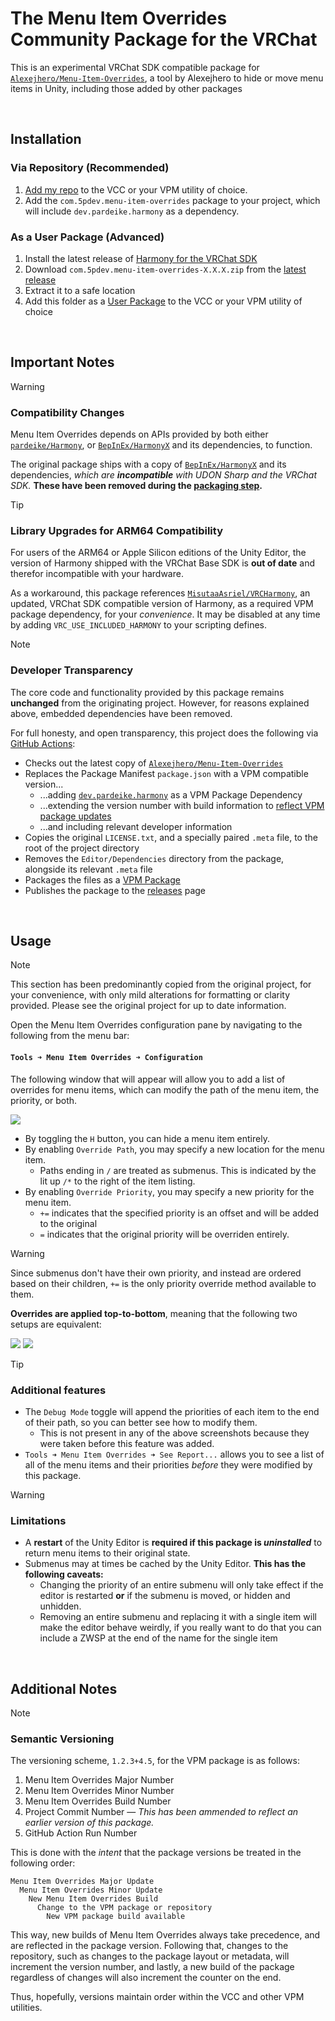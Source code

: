 # The Menu Item Overrides Community Package for the VRChat
This is an experimental VRChat SDK compatible package for [`Alexejhero/Menu-Item-Overrides`](https://github.com/Alexejhero/Menu-Item-Overrides), a tool by Alexejhero to hide or move menu items in Unity, including those added by other packages

&nbsp;
## Installation

### Via Repository (Recommended)
1. [Add my repo](https://misutaaasriel.github.io/Dreemurrs-Repository/) to the VCC or your VPM utility of choice.
2. Add the `com.5pdev.menu-item-overrides` package to your project, which will include `dev.pardeike.harmony` as a dependency.

### As a User Package (Advanced)
1. Install the latest release of [Harmony for the VRChat SDK](../../../VRCHarmony)
2. Download `com.5pdev.menu-item-overrides-X.X.X.zip` from the [latest release](../../releases/latest)
3. Extract it to a safe location
4. Add this folder as a [User Package](https://vcc.docs.vrchat.com/vpm/packages/#user-packages) to the VCC or your VPM utility of choice

&nbsp;
## Important Notes
> [!WARNING]
> ### Compatibility Changes
> Menu Item Overrides depends on APIs provided by both either [`pardeike/Harmony`](https://github.com/pardeike/Harmony), or [`BepInEx/HarmonyX`](https://github.com/BepInEx/HarmonyX) and its dependencies, to function.
> 
> The original package ships with a copy of [`BepInEx/HarmonyX`](https://github.com/BepInEx/HarmonyX) and its dependencies, *which are **incompatible** with UDON Sharp and the VRChat SDK.* **These have been removed during the [packaging step](#developer-transparency).**

> [!TIP]
> ### Library Upgrades for ARM64 Compatibility
> For users of the ARM64 or Apple Silicon editions of the Unity Editor, the version of Harmony shipped with the VRChat Base SDK is **out of date** and therefor incompatible with your hardware.
>
> As a workaround, this package references [`MisutaaAsriel/VRCHarmony`](../../../VRCHarmony), an updated, VRChat SDK compatible version of Harmony, as a required VPM package dependency, for your *convenience*. It may be disabled at any time by adding `VRC_USE_INCLUDED_HARMONY` to your scripting defines.

> [!NOTE]
> ### Developer Transparency
> The core code and functionality provided by this package remains **unchanged** from the originating project. However, for reasons explained above, embedded dependencies have been removed.
>
> For full honesty, and open transparency, this project does the following via [GitHub Actions](../../actions):
> - Checks out the latest copy of [`Alexejhero/Menu-Item-Overrides`](https://github.com/Alexejhero/Menu-Item-Overrides)
> - Replaces the Package Manifest `package.json` with a VPM compatible version...
>   - ...adding [`dev.pardeike.harmony`](../../../VRCHarmony) as a VPM Package Dependency
>   - ...extending the version number with build information to [reflect VPM package updates](#semantic-versioning)
>   - ...and including relevant developer information
> - Copies the original `LICENSE.txt`, and a specially paired `.meta` file, to the root of the project directory
> - Removes the `Editor/Dependencies` directory from the package, alongside its relevant `.meta` file
> - Packages the files as a [VPM Package](https://vcc.docs.vrchat.com/vpm/packages/#community-packages)
> - Publishes the package to the [releases](../../releases) page

&nbsp;
## Usage

> [!NOTE]
> This section has been predominantly copied from the original project, for your convenience, with only mild alterations for formatting or clarity provided. Please see the original project for up to date information.

Open the Menu Item Overrides configuration pane by navigating to the following from the menu bar:

#### `Tools ➜ Menu Item Overrides ➜ Configuration`

The following window that will appear will allow you to add a list of overrides for menu items, which can modify the path of the menu item, the priority, or both.

![](https://github.com/Alexejhero/Menu-Item-Overrides/raw/main/.github/images/window.png)

- By toggling the `H` button, you can hide a menu item entirely.
- By enabling `Override Path`, you may specify a new location for the menu item.
  - Paths ending in `/` are treated as submenus. This is indicated by the lit up `/*` to the right of the item listing.
- By enabling `Override Priority`, you may specify a new priority for the menu item.
  - `+=` indicates that the specified priority is an offset and will be added to the original
  - `=` indicates that the original priority will be overriden entirely.

> [!WARNING]
> Since submenus don't have their own priority, and instead are ordered based on their children, `+=` is the only priority override method available to them. 

**Overrides are applied top-to-bottom**, meaning that the following two setups are equivalent:

![](https://github.com/Alexejhero/Menu-Item-Overrides/raw/main/.github/images/example-1.png)
![](https://github.com/Alexejhero/Menu-Item-Overrides/raw/main/.github/images/example-2.png)

> [!TIP]
> ### Additional features
> 
> - The `Debug Mode` toggle will append the priorities of each item to the end of their path, so you can better see how to modify them.
>   - This is not present in any of the above screenshots because they were taken before this feature was added.
> - `Tools ➜ Menu Item Overrides ➜ See Report...` allows you to see a list of all of the menu items and their priorities _before_ they were modified by this package.

> [!WARNING]
> ### Limitations
> 
> - A **restart** of the Unity Editor is **required if this package is *uninstalled*** to return menu items to their original state.
> - Submenus may at times be cached by the Unity Editor. **This has the following caveats:**
>   - Changing the priority of an entire submenu will only take effect if the editor is restarted **or** if the submenu is moved, or hidden and unhidden.
>   - Removing an entire submenu and replacing it with a single item will make the editor behave weirdly, if you really want to do that you can include a ZWSP at the end of the name for the single item

&nbsp;
## Additional Notes
> [!NOTE]
> ### Semantic Versioning
> The versioning scheme, `1.2.3+4.5`, for the VPM package is as follows:
> 1. Menu Item Overrides Major Number
> 2. Menu Item Overrides Minor Number
> 3. Menu Item Overrides Build Number
> 4. Project Commit Number — *This has been ammended to reflect an earlier version of this package.*
> 5. GitHub Action Run Number
> 
> This is done with the *intent* that the package versions be treated in the following order:
> ```
> Menu Item Overrides Major Update
>   Menu Item Overrides Minor Update
>     New Menu Item Overrides Build
>       Change to the VPM package or repository
>         New VPM package build available
> ```
> This way, new builds of Menu Item Overrides always take precedence, and are reflected in the package version. Following that, changes to the repository, such as changes to the package layout or metadata, will increment the version number, and lastly, a new build of the package regardless of changes will also increment the counter on the end.
> 
> Thus, hopefully, versions maintain order within the VCC and other VPM utilities.
